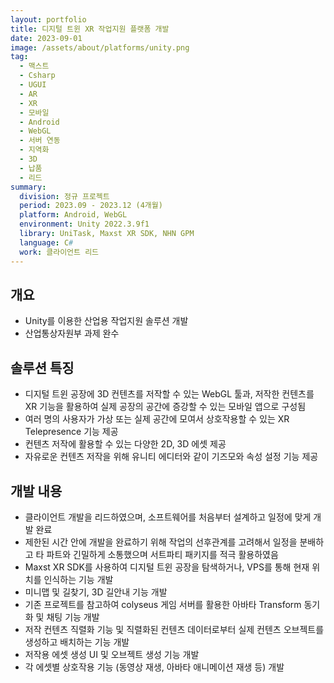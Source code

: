 ```yaml
---
layout: portfolio
title: 디지털 트윈 XR 작업지원 플랫폼 개발
date: 2023-09-01
image: /assets/about/platforms/unity.png
tag:
  - 맥스트
  - Csharp
  - UGUI
  - AR
  - XR
  - 모바일
  - Android
  - WebGL
  - 서버 연동
  - 지역화
  - 3D
  - 납품
  - 리드
summary:
  division: 정규 프로젝트
  period: 2023.09 - 2023.12 (4개월)
  platform: Android, WebGL
  environment: Unity 2022.3.9f1
  library: UniTask, Maxst XR SDK, NHN GPM
  language: C#
  work: 클라이언트 리드
---
```


## 개요

* Unity를 이용한 산업용 작업지원 솔루션 개발
* 산업통상자원부 과제 완수

## 솔루션 특징

* 디지털 트윈 공장에 3D 컨텐츠를 저작할 수 있는 WebGL 툴과, 저작한 컨텐츠를 XR 기능을 활용하여 실제 공장의 공간에 증강할 수 있는 모바일 앱으로 구성됨
* 여러 명의 사용자가 가상 또는 실제 공간에 모여서 상호작용할 수 있는 XR Telepresence 기능 제공
* 컨텐츠 저작에 활용할 수 있는 다양한 2D, 3D 에셋 제공
* 자유로운 컨텐츠 저작을 위해 유니티 에디터와 같이 기즈모와 속성 설정 기능 제공

## 개발 내용

* 클라이언트 개발을 리드하였으며, 소프트웨어를 처음부터 설계하고 일정에 맞게 개발 완료
* 제한된 시간 안에 개발을 완료하기 위해 작업의 선후관계를 고려해서 일정을 분배하고 타 파트와 긴밀하게 소통했으며 서트파티 패키지를 적극 활용하였음
* Maxst XR SDK를 사용하여 디지털 트윈 공장을 탐색하거나, VPS를 통해 현재 위치를 인식하는 기능 개발
* 미니맵 및 길찾기, 3D 길안내 기능 개발
* 기존 프로젝트를 참고하여 colyseus 게임 서버를 활용한 아바타 Transform 동기화 및 채팅 기능 개발
* 저작 컨텐츠 직렬화 기능 및 직렬화된 컨텐츠 데이터로부터 실제 컨텐츠 오브젝트를 생성하고 배치하는 기능 개발
* 저작용 에셋 생성 UI 및 오브젝트 생성 기능 개발
* 각 에셋별 상호작용 기능 (동영상 재생, 아바타 애니메이션 재생 등) 개발
